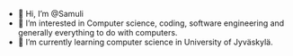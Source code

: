 - 👋 Hi, I’m @Samuli
- 👀 I’m interested in Computer science, coding, software engineering and generally everything to do with computers.
- 🌱 I’m currently learning computer science in University of Jyväskylä.

<!---
Samuliej/Samuliej is a ✨ special ✨ repository because its `README.md` (this file) appears on your GitHub profile.
You can click the Preview link to take a look at your changes.
--->
